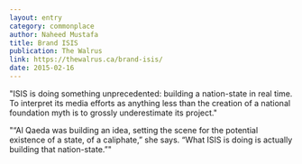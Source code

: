 ```yaml
---
layout: entry
category: commonplace
author: Naheed Mustafa
title: Brand ISIS
publication: The Walrus
link: https://thewalrus.ca/brand-isis/
date: 2015-02-16
---
```


"ISIS is doing something unprecedented: building a nation-state in real time. To interpret its media efforts as anything less than the creation of a national foundation myth is to grossly underestimate its project."
 
 "“Al Qaeda was building an idea, setting the scene for the potential existence of a state, of a caliphate,” she says. “What ISIS is doing is actually building that nation-state.”"
